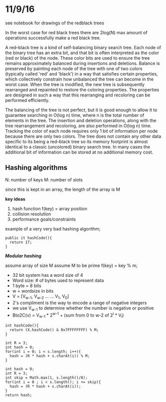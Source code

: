 # 11/9/16

see notebook for drawings of the redblack trees

In the worst case for red black trees there are 2log(N) max amount of operations successfully make a red black tree.

A red–black tree is a kind of self-balancing binary search tree. Each node of the binary tree has an extra bit, and that bit is often interpreted as the color (red or black) of the node. These color bits are used to ensure the tree remains approximately balanced during insertions and deletions.
Balance is preserved by painting each node of the tree with one of two colors (typically called 'red' and 'black') in a way that satisfies certain properties, which collectively constrain how unbalanced the tree can become in the worst case. When the tree is modified, the new tree is subsequently rearranged and repainted to restore the coloring properties. The properties are designed in such a way that this rearranging and recoloring can be performed efficiently.

The balancing of the tree is not perfect, but it is good enough to allow it to guarantee searching in O(log n) time, where n is the total number of elements in the tree. The insertion and deletion operations, along with the tree rearrangement and recoloring, are also performed in O(log n) time.
Tracking the color of each node requires only 1 bit of information per node because there are only two colors. The tree does not contain any other data specific to its being a red–black tree so its memory footprint is almost identical to a classic (uncolored) binary search tree. In many cases the additional bit of information can be stored at no additional memory cost.

## Hashing algorithms

N: number of keys
M: number of slots

since this is kept in an array, the length of the array is M

**key ideas**
  1. hash function f(key) = array position
  2. collision resolution
  3. performance goals/constraints

example of a very very bad hashing algorithm;

  ```
  public it hashCode(){
    return 17;
  }
  ```
_**Modular hashing**_

assume array of size M
assume M to be prime
f(key) = key % m;

- 32 bit system has a word size of 4
- Word size: # of bytes used to represent data
- 1 byte = 8 bits
- w = wordsize in bits
- V = [V<sub>w-1</sub>, V<sub>w-2</sub> ... ...  V<sub>1</sub>, V<sub>0</sub>]
- 2's compliment is the way to encode a range of negative integers
- we use V<sub>w-1</sub> to determine whether the number is negative or positive
- Bto2C(v) = V<sub>w-1</sub> * 2<sup>w-1</sup> + (sum from 0 to w-2 of 2<sup>i</sup> * V<sub>i</sub>)

```
int hashCode(){
  return (X.hashCode() & 0x7FFFFFFFF) % M;
}
```

```
int R = 3;
int hash = 0;
for(int i = 0; i < s.length; i++){
  hash = (R * hash + s.charAt(i)) % M;
}

```

```
int hash = 0;
int R = 3;
int skip = Math.max(1, s.length()/8);
for(int i = 0 ; i < s.length(); i += skip){
  hash = (R * hash + s.charAt(i));
}
return hash;
```

